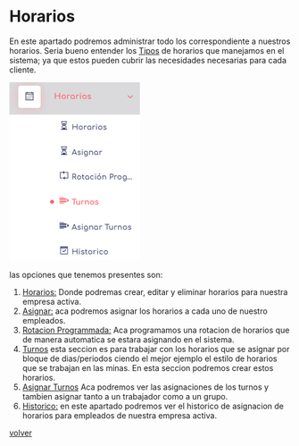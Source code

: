 # Horarios

En este apartado podremos administrar todo los correspondiente a nuestros horarios. Seria bueno entender los [Tipos](./tipos.md) de horarios que manejamos en el sistema; ya que estos pueden cubrir las necesidades necesarias para cada cliente.

![nana](../img/GHorario.png)

las opciones que tenemos presentes son:

1. [Horarios:](./Horarios.md) Donde podremas crear, editar y eliminar horarios para nuestra empresa activa.
2. [Asignar:](./Asignar.md) aca podremos asignar los horarios a cada uno de nuestro empleados.
3. [Rotacion Programmada:](./rp.md) Aca programamos una rotacion de horarios que de manera automatica se estara asignando en el sistema.
4. [Turnos](HPermuta.md) esta seccion es para trabajar con los horarios que se asignar por bloque de dias/periodos ciendo el mejor ejemplo el estilo de horarios que se trabajan en las minas. En esta seccion podremos crear estos horarios.
5. [Asignar Turnos](HPermutaAsignar.md) Aca podremos ver las asignaciones de los turnos y tambien asignar tanto a un trabajador como a un grupo.
6. [Historico:](./Historico) en este apartado podremos ver el historico de asignacion de horarios para empleados de nuestra empresa activa.

 [volver](../1.AdmoEmpresas.MD)   